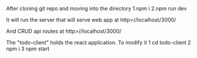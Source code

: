 After cloning git repo and moving into the directory
1.npm i
2.npm run dev

It will run the server that will serve web app at http>//localhost/3000/

And CRUD api routes at http>//localhost/3000/

The "todo-client" holds the react application. To modify it
1 cd todo-client
2 npm i
3 npm start
